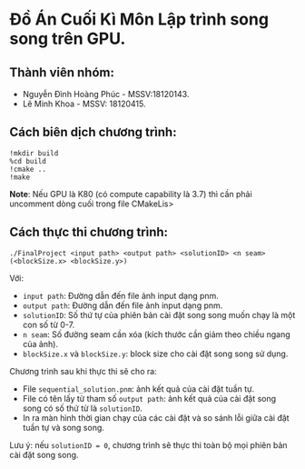# Đồ Án Cuối Kì Môn Lập trình song song trên GPU.
## Thành viên nhóm:
- Nguyễn Đình Hoàng Phúc - MSSV:18120143.
- Lê Minh Khoa - MSSV: 18120415.

## Cách biên dịch chương trình:
```
!mkdir build
%cd build
!cmake ..
!make
```
**Note**: Nếu GPU là K80 (có compute capability là 3.7) thì cần phải uncomment dòng cuối trong file CMakeLis>

## Cách thực thi chương trình:
`./FinalProject <input path> <output path> <solutionID> <n seam> (<blockSize.x> <blockSize.y>)`

Với: 
- `input path`: Đường dẫn đến file ảnh input dạng pnm.
- `output path`: Đường dẫn đến file ảnh input dạng pnm.
- `solutionID`: Số thứ tự của phiên bản cài đặt song song muốn chạy là một con số từ 0-7. 
- `n seam`: Số đường seam cần xóa (kích thước cần giảm theo chiều ngang của ảnh).
- `blockSize.x` và `blockSize.y`: block size cho cài đặt song song sử dụng.

Chương trình sau khi thực thi sẽ cho ra:
- File `sequential_solution.pnm`: ảnh kết quả của cài đặt tuần tự.
- File có tên lấy từ tham số `output path`: ảnh kết quả của cài đặt song song có số thứ từ là `solutionID`.
- In ra màn hình thời gian chạy của các cài đặt và so sánh lỗi giữa cài đặt tuần tự và song song.

Lưu ý: nếu `solutionID = 0`, chương trình sẽ thực thi toàn bộ mọi phiên bản cài đặt song song.

